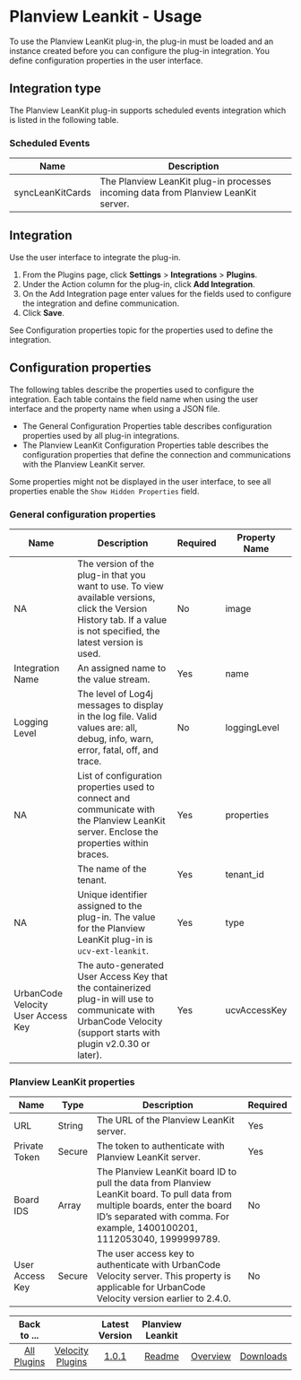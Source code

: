 
# Planview Leankit - Usage

To use the Planview LeanKit plug-in, the plug-in must be loaded and an instance created before you can configure the plug-in integration. You define configuration properties in the user interface.

## Integration type

The Planview LeanKit plug-in supports scheduled events integration which is listed in the following table.

### Scheduled Events

| Name                           | Description                                                 |
| ------------------------------ | ----------------------------------------------------------- |
| syncLeanKitCards               | The Planview LeanKit plug-in processes incoming data from Planview LeanKit server. |


## Integration

Use the user interface to integrate the plug-in.

1. From the Plugins page, click **Settings** > **Integrations** > **Plugins**.
2. Under the Action column for the plug-in, click **Add Integration**.
3. On the Add Integration page enter values for the fields used to configure the integration and define communication.
4. Click **Save**.

See Configuration properties topic for the properties used to define the integration.

## Configuration properties

The following tables describe the properties used to configure the integration. Each table contains the field name when using the user interface and the property name when using a JSON file.

* The General Configuration Properties table describes configuration properties used by all plug-in integrations.
* The Planview LeanKit Configuration Properties table describes the configuration properties that define the connection and communications with the Planview LeanKit server.

Some properties might not be displayed in the user interface, to see all properties enable the `Show Hidden Properties` field.

### General configuration properties

| Name                           | Description                                                                                                                                                         | Required | Property Name |
| ------------------------------ | ------------------------------------------------------------------------------------------------------------------------------------------------------------------- | -------- | ------------- |
| NA                             | The version of the plug-in that you want to use. To view available versions, click the Version History tab. If a value is not specified, the latest version is used. | No       | image         |
| Integration Name               | An assigned name to the value stream.                                                                                                                               | Yes      | name          |
| Logging Level                  | The level of Log4j messages to display in the log file. Valid values are: all, debug, info, warn, error, fatal, off, and trace.                                     | No       | loggingLevel  |
| NA                             | List of configuration properties used to connect and communicate with the Planview LeanKit server. Enclose the properties within braces.                            | Yes      | properties    |
|                                | The name of the tenant.                                                                                                                                             | Yes      | tenant_id     |
| NA                             | Unique identifier assigned to the plug-in. The value for the Planview LeanKit plug-in is `ucv-ext-leankit`.                                                           | Yes      | type          |
| UrbanCode Velocity User Access Key | The auto-generated User Access Key that the containerized plug-in will use to communicate with UrbanCode Velocity (support starts with plugin v2.0.30 or later).         | Yes      | ucvAccessKey  |

### Planview LeanKit properties

| Name            | Type   | Description                                                                                                                                                                                                      | Required |
| --------------- | ------ | ---------------------------------------------------------------------------------------------------------------------------------------------------------------------------------------------------------------- | -------- |
| URL             | String | The URL of the Planview LeanKit server.                                                                                                                                                                          | Yes      |
| Private Token   | Secure | The token to authenticate with Planview LeanKit server.                                                                                                                                                          | Yes      |
| Board IDS       | Array  | The Planview LeanKit board ID to pull the data from Planview LeanKit board. To pull data from multiple boards, enter the board ID’s separated with comma. For example, 1400100201, 1112053040, 1999999789.       | No       |
| User Access Key | Secure | The user access key to authenticate with UrbanCode Velocity server. This property is applicable for UrbanCode Velocity version earlier to 2.4.0.                                                                          | No       |


|Back to ...||Latest Version|Planview Leankit |||
| :---: | :---: | :---: | :---: | :---: | :---: |
|[All Plugins](../../index.md)|[Velocity Plugins](../README.md)|[1.0.1](https://raw.githubusercontent.com/UrbanCode/IBM-UCV-PLUGINS/main/files/ucv-ext-leankit/ucv-ext-leankit:1.0.1.tar.7z.001)|[Readme](README.md)|[Overview](overview.md)|[Downloads](downloads.md)|
